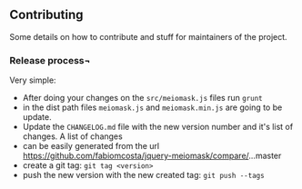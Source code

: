 ## Contributing
Some details on how to contribute and stuff for maintainers of the project.

### Release process¬                                                                                                                                          

Very simple:

* After doing your changes on the `src/meiomask.js` files run `grunt`
* in the dist path files `meiomask.js` and `meiomask.min.js` are going to be update.
* Update the `CHANGELOG.md` file with the new version number and it's list of changes. A list of changes
* can be easily generated from the url https://github.com/fabiomcosta/jquery-meiomask/compare/<previous-version>...master
* create a git tag: `git tag <version>`
* push the new version with the new created tag: `git push --tags`

